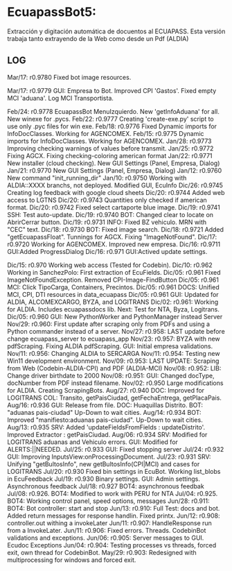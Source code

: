 # EcuapassBot5: 
Extracción y digitación automática de docuentos al ECUAPASS.
Esta versión trabaja tanto extrayendo de la Web como desde un Pdf (ALDIA)

## LOG
Mar/17: r0.9780 Fixed bot image resources.

Mar/17: r0.9779 GUI: Empresa to Bot. Improved CPI 'Gastos'. Fixed empty MCI 'aduana'. Log MCI Transportista.  

Feb/24: r0.9778 EcuapassBot MenuIzquierdo. New 'getInfoAduana' for all. New winexe for .pycs.
Feb/22: r0.9777 Creating 'create-exe.py' script to use only .pyc files for win exe.
Feb/18: r0.9776 Fixed Dynamic imports for InfoDocClasses. Working for AGENCOMEX.
Feb/15: r0.9775 Dynamic imports for InfoDocClasses. Working for AGENCOMEX.
Jan/28: r0.9773 Improving checking warnings of values before transmit.
Jan/25: r0.9772 Fixing AGCX. Fixing checking-coloring american format
Jan/22: r0.9771 New installer (cloud checking). New GUI Settings (Panel, Empresa, Dialog)
Jan/21: r0.9770 New GUI Settings (Panel, Empresa, Dialog)
Jan/12: r0.9760 New command "init_running_dir"
Jan/10: r0.9750 Working with ALDIA::XXXX branchs, not deployed. Modified GUI, EcuInfo
Dic/26: r0.9745 Creating log feedback with google cloud sheets
Dic/20: r0.9744 Added web access to LGTNS
Dic/20: r0.9743 Quantities only checked if american format.
Dic/20: r0.9742 Fixed select cartaporte blue image.
Dic/19: r0.9741 SSH: Test auto-update.
Dic/19: r0.9740 BOT: Changed clear to locate on AbrirCerrar button.
Dic/19: r0.9731 INFO: Fixed BZ vehiculo. MRN with "CEC" text.
Dic/18: r0.9730 BOT: Fixed image search.
Dic/18: r0.9721 Added "getEcuapassFloat". Tunnings for AGCX. Fixing "ImageNotFound".
Dic/17: r0.9720 Working for AGENCOMEX. Improved new empresa. 
Dic/16: r0.9711 GUI:Added ProgressDialog
Dic/16: r0.971  GUI:Actived update settings.

Dic/15: r0.970  Working web access (Tested for Codebin).
Dic/10: r0.962  Working in SanchezPolo: First extraction of EcuFields.
Dic/05: r0.961  Fixed ImageNotFoundException. Removed CPI-Image-FindButton
Dic/05: r0.961  MCI: Click TipoCarga, Containers, Precintos.
Dic/05: r0.961  DOCS: Unified MCI, CPI, DTI resources in data_ecuapass
Dic/05: r0.961  GUI: Updated for ALDIA, ALCOMEXCARGO, BYZA, and LOGITRANS
Dic/02: r0.961: Working for ALDIA. Includes ecuapassdocs lib. Next: Test for NTA, Byza, Logitrans.
Dic/05: r0.960  GUI: New PythonWorker and PythonManager instead Server
Nov/29: r0.960: First update after scraping only from PDFs and using a Python commander instead of a server.
Nov/27: r0.958: LAST update before change ecuapass_server to ecuapass_app
Nov/23: r0.957: BYZA with new pdfScraping. Fixing ALDIA pdfScraping. GUI: Initial empresa validations.
Nov/11: r0.956: Changing ALDIA to SERCARGA
Nov/11: r0.954: Testing new Win11 development environment. 
Nov/09: r0.953: LAST UPDATE: Scraping from Web (Codebin-ALDIA-CPI) and PDF (ALDIA-MCI) 
Nov/08: r0.952: LIB: Change driver birthdate to 2000
Nov/08: r0.951: GUI: Changed docType, docNumber from PDF instead filename.
Nov/02: r0.950  Large modifications for ALDIA. Creating ScrapingBots.
Aug/27: r0.940  DOC: Improved for LOGITRANS COL: Transito, getPaisCiudad, getFechaEntrega, getPlacaPais.
Aug/16: r0.936  GUI: Release from file. DOC: Huaquillas Distrito. BOT: "aduanas pais-ciudad" Up-Down to wait cities.
Aug/14: r0.934  BOT: Improved "manifiesto:aduanas pais-ciudad". Up-Down to wait cities.
Aug/13: r0.935  SRV: Added 'updateFieldsFromFields : updateDistrito'. Improved Extractor : getPaisCiudad.
Aug/06: r0.934  SRV: Modified for LOGITRANS aduanas and Vehiculo errors. GUI: Modified for ALERTS:||NEEDED.
Jul/25: r0.933  GUI: Fixed stopping server
Jul/24: r0.932  GUI: Improving InputsView:onProcessingDocument.
Jul/23: r0.931  SRV: Unifying "getBultosInfo", new getBultosInfo(CPI|MCI) and cases for LOGITRANS
Jul/20: r0.930  Fixed bin settings in EcuBot. Working list_blobs in EcuFeedback
Jul/19: r0.930  Binary settings. GUI: Admin settings. Asynchronous feedback
Jul/18: r0.927  BOT4: asynchronous feedbak
Jul/08: r0.926. BOT4: Modified to work with PERU for NTA
Jul/04: r0.925. BOT4: Working control panel, speed options, messages
Jun/28: r0.911: BOT4: Bot controller: start and stop
Jun/13: r0.910: Full Test: docs and bot. Added return messages for response handlin. Fixed printx.
Jun/12: r0.908: controller.out withing a invokeLater
Jun/11: r0.907: HandleResponse run from a InvokeLater.
Jun/11: r0.906: Fixed errors. Threads. CodebinBot validations and exceptions.
Jun/06: r0.905: Server messages to GUI. Ecudoc Exceptions 
Jun/04: r0.904: Testing processes vs threads, forced exit, own thread for CodebinBot.
May/29: r0.903: Redesigned with multiprocessing for windows and forced exit.



